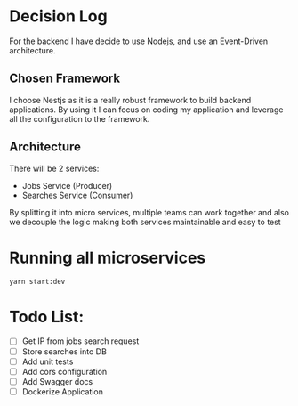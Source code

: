 # Decision Log

For the backend I have decide to use Nodejs, and use an Event-Driven architecture.

## Chosen Framework
I choose Nestjs as it is a really robust framework to build backend applications. By using it I can focus on coding my application and leverage all the configuration to the framework.

## Architecture
There will be 2 services:
 - Jobs Service (Producer)
 - Searches Service (Consumer)

 By splitting it into micro services, multiple teams can work together and also we decouple the logic making both services maintainable and easy to test

# Running all microservices
```
yarn start:dev
```

# Todo List:
- [ ] Get IP from jobs search request
- [ ] Store searches into DB
- [ ] Add unit tests
- [ ] Add cors configuration
- [ ] Add Swagger docs
- [ ] Dockerize Application
